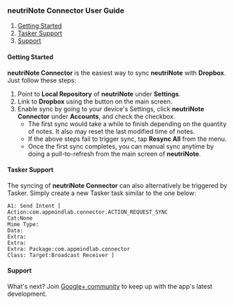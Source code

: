 ### neutriNote Connector User Guide

1. [Getting Started](#started)
1. [Tasker Support](#tasker)
1. [Support](#support)

#### <a name="started">Getting Started</a>
**neutriNote Connector** is the easiest way to sync **neutriNote** with **Dropbox**.  Just follow these steps:

1. Point to **Local Repository** of **neutriNote** under **Settings**.
1. Link to **Dropbox** using the button on the main screen.
1. Enable sync by going to your device's Settings, click **neutriNote Connector** under **Accounts**, and check the checkbox.  
    * The first sync would take a while to finish depending on the quantity of notes.  It also may reset the last modified time of notes.
    * If the above steps fail to trigger sync, tap **Resync All** from the menu.
    * Once the first sync completes, you can manual sync anytime by doing a pull-to-refresh from the main screen of **neutriNote**.

#### <a name="tasker">Tasker Support</a>
The syncing of **neutriNote Connector** can also alternatively be triggered by Tasker.  Simply create a new Tasker task similar to the one below:
```
A1: Send Intent [ 
Action:com.appmindlab.connector.ACTION_REQUEST_SYNC 
Cat:None 
Mime Type: 
Data: 
Extra: 
Extra: 
Extra: Package:com.appmindlab.connector
Class: Target:Broadcast Receiver ] 
```
#### <a name="support">Support</a>
What's next?  Join [Google+ community](https://plus.google.com/u/0/communities/117565395761503074053) to keep up with the app's latest development.

